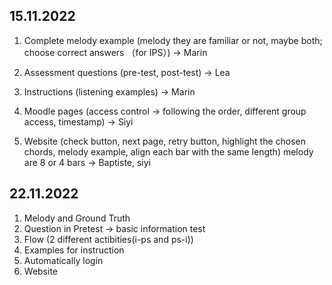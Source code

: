 ## 15.11.2022

1.  Complete melody example (melody they are familiar or not, maybe both; choose correct answers （for IPS）)   -> Marin
    
2.  Assessment questions (pre-test, post-test) -> Lea
    
3.  Instructions (listening examples) -> Marin
    
4.  Moodle pages (access control -> following the order, different group access, timestamp) -> Siyi
    
5.  Website (check button, next page, retry button, highlight the chosen chords, melody example, align each bar with the same length) melody are 8 or 4 bars -> Baptiste, siyi

## 22.11.2022
1.  Melody and Ground Truth
2. Question in Pretest → basic information test
3. Flow (2 different actibities(i-ps and ps-i))
4. Examples for instruction
5. Automatically login
6. Website